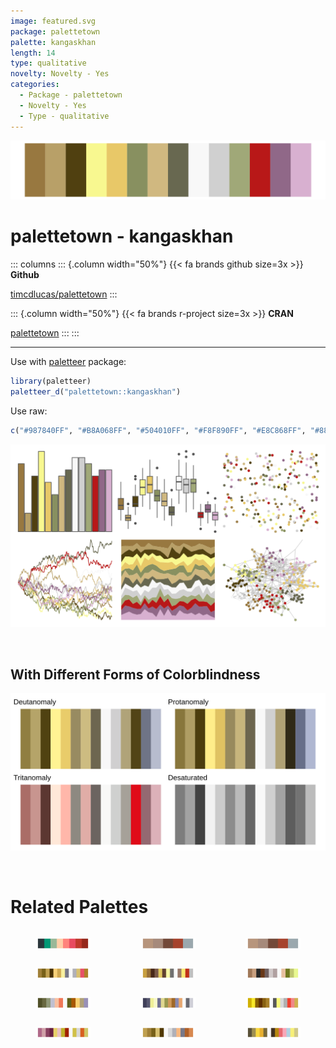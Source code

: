 ```yaml
---
image: featured.svg
package: palettetown
palette: kangaskhan
length: 14
type: qualitative
novelty: Novelty - Yes
categories:
  - Package - palettetown
  - Novelty - Yes
  - Type - qualitative
---
```


![](featured.svg)

# palettetown - kangaskhan 

::: columns
::: {.column width="50%"}
{{< fa brands github size=3x >}}
**Github**

[timcdlucas/palettetown](https://github.com/timcdlucas/palettetown)
:::

::: {.column width="50%"}
{{< fa brands r-project size=3x >}}
**CRAN**

[palettetown](https://CRAN.R-project.org/package=palettetown)
:::
:::

<hr> 

Use with [paletteer](https://emilhvitfeldt.github.io/paletteer/) package:

```r
library(paletteer)
paletteer_d("palettetown::kangaskhan")
```

Use raw:

```r
c("#987840FF", "#B8A068FF", "#504010FF", "#F8F890FF", "#E8C868FF", "#889060FF", "#D0B880FF", "#686850FF", "#F8F8F8FF", "#D0D0D0FF", "#A0A878FF", "#B81818FF", "#906888FF", "#D8B0D0FF")
``` 

![](examples.png) 

  <br>
  
  ## With Different Forms of Colorblindness
  
  ![](colorblind.svg) 

<br>

# Related Palettes

<div class="list" style="display: grid; grid-template-columns: auto auto auto;"> <figure class="figure">
<a href="../../awtools/a_palette/"> <img src="../../awtools/a_palette/featured.svg" style="width: 100%;" class="figure-img"></a>
</figure> <figure class="figure">
<a href="../../ButterflyColors/hamadryas_feronia/"> <img src="../../ButterflyColors/hamadryas_feronia/featured.svg" style="width: 100%;" class="figure-img"></a>
</figure> <figure class="figure">
<a href="../../ButterflyColors/hamadryas_feronia/"> <img src="../../ButterflyColors/hamadryas_feronia/featured.svg" style="width: 100%;" class="figure-img"></a>
</figure> <figure class="figure">
<a href="../../palettetown/ursaring/"> <img src="../../palettetown/ursaring/featured.svg" style="width: 100%;" class="figure-img"></a>
</figure> <figure class="figure">
<a href="../../palettetown/noctowl/"> <img src="../../palettetown/noctowl/featured.svg" style="width: 100%;" class="figure-img"></a>
</figure> <figure class="figure">
<a href="../../palettetown/hitmonlee/"> <img src="../../palettetown/hitmonlee/featured.svg" style="width: 100%;" class="figure-img"></a>
</figure> <figure class="figure">
<a href="../../palettetown/claydol/"> <img src="../../palettetown/claydol/featured.svg" style="width: 100%;" class="figure-img"></a>
</figure> <figure class="figure">
<a href="../../palettetown/snorlax/"> <img src="../../palettetown/snorlax/featured.svg" style="width: 100%;" class="figure-img"></a>
</figure> <figure class="figure">
<a href="../../palettetown/kadabra/"> <img src="../../palettetown/kadabra/featured.svg" style="width: 100%;" class="figure-img"></a>
</figure> <figure class="figure">
<a href="../../palettetown/weezing/"> <img src="../../palettetown/weezing/featured.svg" style="width: 100%;" class="figure-img"></a>
</figure> <figure class="figure">
<a href="../../palettetown/piloswine/"> <img src="../../palettetown/piloswine/featured.svg" style="width: 100%;" class="figure-img"></a>
</figure> <figure class="figure">
<a href="../../palettetown/girafarig/"> <img src="../../palettetown/girafarig/featured.svg" style="width: 100%;" class="figure-img"></a>
</figure> 
</div>
